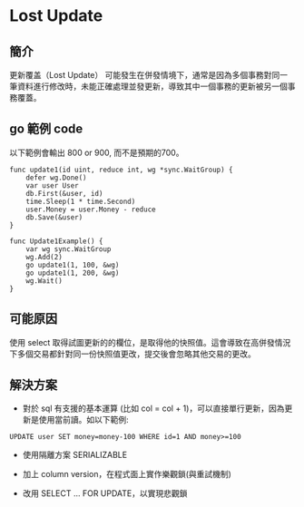 # Lost Update

## 簡介
更新覆盖（Lost Update） 可能發生在併發情境下，通常是因為多個事務對同一筆資料進行修改時，未能正確處理並發更新，導致其中一個事務的更新被另一個事務覆蓋。

## go 範例 code

以下範例會輸出 800 or 900, 而不是預期的700。

```
func update1(id uint, reduce int, wg *sync.WaitGroup) {
	defer wg.Done()
	var user User
	db.First(&user, id)
	time.Sleep(1 * time.Second)
	user.Money = user.Money - reduce
	db.Save(&user)
}

func Update1Example() {
	var wg sync.WaitGroup
	wg.Add(2)
	go update1(1, 100, &wg)
	go update1(1, 200, &wg)
	wg.Wait()
}
```


## 可能原因

使用 select 取得試圖更新的的欄位，是取得他的快照值。這會導致在高併發情況下多個交易都針對同一份快照值更改，提交後會忽略其他交易的更改。

## 解決方案

+ 對於 sql 有支援的基本運算 (比如 col = col + 1)，可以直接單行更新，因為更新是使用當前讀。如以下範例:

```
UPDATE user SET money=money-100 WHERE id=1 AND money>=100
```

+ 使用隔離方案 SERIALIZABLE

+ 加上 column version，在程式面上實作樂觀鎖(與重試機制)

+ 改用 SELECT ... FOR UPDATE，以實現悲觀鎖